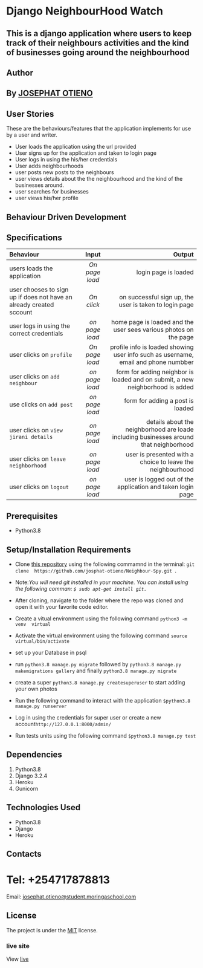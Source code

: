 # Django NeighbourHood Watch
## This is a django application where users to keep track of their neighbours activities and the kind of businesses going around the neighbourhood
 
 ## Author
## By **[JOSEPHAT OTIENO](https://github.com/josphat-otieno)**

## User Stories
These are the behaviours/features that the application implements for use by a user and writer.

* User loads the application using the url provided
* User signs up for the application and taken to login page
* User logs in using the his/her credentials
* User adds neighbourhoods 
* user posts new posts to the neighbours
* user views details about the the neighbourhood and the kind of the businesses around.
* user searches for businesses
* user views his/her profile




## Behaviour Driven Development
## Specifications
| Behaviour | Input | Output |
| :---------------- | :---------------: | ------------------: |
| users loads the application | *On page load* | login page is loaded |
| user chooses to sign up if does not have an already created sccount | *On  click* | on successful sign up, the user is taken to login page|
| user logs in using the correct credentials | *on page load* | home page is loaded and the user sees various photos on the page |
| user clicks on `profile`| *On page load* | profile info is loaded showing user info such as username, email and phone numbber  |
|user clicks on `add neighbour`| *on page load*| form for adding neighbor is loaded and on submit, a new neighborhood is added|
|use clicks on `add post`| *on page load*| form for adding a post is loaded|
|user clicks on `view jirani details` | *on page load* | details about the neighborhood are loade including businesses around that neighborhood|
|user clicks on `leave neighborhood` |*on page load* | user is presented with a choice to leave the neighbourhood|
| user clicks on `logout`  | *on page load* | user is logged out of the application and taken login page |



## Prerequisites
* Python3.8

## Setup/Installation Requirements
* Clone [this repository]( https://github.com/josphat-otieno/Neighbour-Spy.git )  using the following commamnd  in the terminal: `git clone  https://github.com/josphat-otieno/Neighbour-Spy.git `. 
* Note:<em>You will need  git installed in your machine. You can install using the following comman: `$ sudo apt-get install git.`</em>
* After cloning, navigate to the folder where the repo was cloned and open it with your favorite code editor. 
* Create a vitual environment using the following command `python3 -m venv  virtual`
* Activate the virtual environment using the following command `source virtual/bin/activate`
* set up your Database in psql
* run `python3.8 manage.py migrate` followed by `python3.8 manage.py makemigrations gallery` and finally `python3.8 manage.py migrate` 

* create a super `python3.8 manage.py createsuperuser` to start adding your own photos
*  Run the following command  to interact with the application `$python3.8 manage.py runserver`
* Log in using the credentials for super user or create a new account`http://127.0.0.1:8000/admin/`
* Run tests units using the following command `$python3.8 manage.py test`

## Dependencies
1. Python3.8
2. Django 3.2.4
3. Heroku
4. Gunicorn

## Technologies Used
- Python3.8
- Django
- Heroku

## Contacts
# Tel: +254717878813
Email: josephat.otieno@student.moringaschool.com



## License
The project is under the [MIT](licence) license.

### live site

View [live](https://jose-jirani.herokuapp.com/)